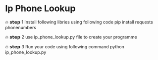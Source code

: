 # Ip Phone Lookup
 
🔥 𝘀𝘁𝗲𝗽 1 
Install following libries using following code
pip install requests phonenumbers

🔥 𝘀𝘁𝗲𝗽 2
use ip_phone_lookup.py file to create your programme 

🔥 𝘀𝘁𝗲𝗽 3 
Run your code using following command 
python ip_phone_lookup.py
